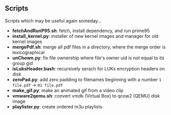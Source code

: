 ## Scripts
Scripts which may be useful again someday...

* **fetchAndRunP95.sh**: fetch, install dependency, and run prime95
* **install_kernel.py**: installer of new kernel images and manager for old kernel images
* **mergePdf.sh**: merge all pdf files in a directory, where the merge order is lexicographical
* **unChown.py**: fix file ownership where file's owner uid is not equal to its group gid
* **isLuksHeader.bash**: recursively serach for LUKs encryption headers on disk
* **zeroPad.py**: add zero padding to filenames beginning with a number ```1 file.pdf``` -> ```01 file.pdf```
* **make_gif.py**: make an animated gif from a video clip
* **vmware2qemu.sh**: convert vmdk (Virtual Box) to qcow2 (QEMU) disk image
* **playlister.py**: create ordered m3u playlists
